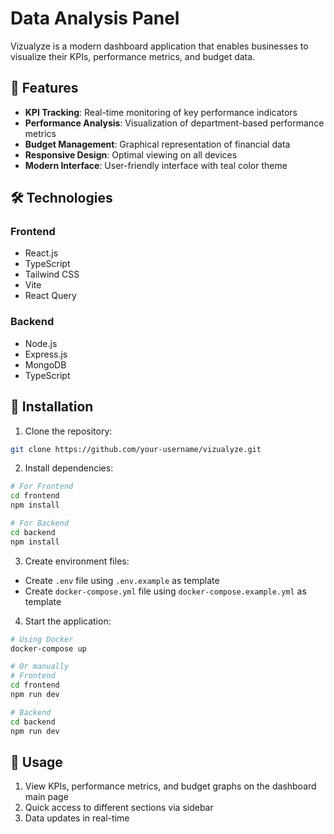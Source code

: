 # Data Analysis Panel
Vizualyze is a modern dashboard application that enables businesses to visualize their KPIs, performance metrics, and budget data.

## 🚀 Features
- **KPI Tracking**: Real-time monitoring of key performance indicators
- **Performance Analysis**: Visualization of department-based performance metrics
- **Budget Management**: Graphical representation of financial data
- **Responsive Design**: Optimal viewing on all devices
- **Modern Interface**: User-friendly interface with teal color theme

## 🛠️ Technologies

### Frontend
- React.js
- TypeScript
- Tailwind CSS
- Vite
- React Query

### Backend
- Node.js
- Express.js
- MongoDB
- TypeScript

## 🔧 Installation

1. Clone the repository:
```bash
git clone https://github.com/your-username/vizualyze.git
```

2. Install dependencies:
```bash
# For Frontend
cd frontend
npm install

# For Backend
cd backend
npm install
```

3. Create environment files:
- Create `.env` file using `.env.example` as template
- Create `docker-compose.yml` file using `docker-compose.example.yml` as template

4. Start the application:
```bash
# Using Docker
docker-compose up

# Or manually
# Frontend
cd frontend
npm run dev

# Backend
cd backend
npm run dev
```

## 📝 Usage

1. View KPIs, performance metrics, and budget graphs on the dashboard main page
2. Quick access to different sections via sidebar
3. Data updates in real-time
